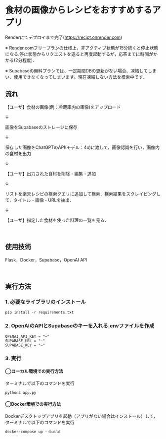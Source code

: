 # 食材の画像からレシピをおすすめするアプリ
Renderにてデプロイまで完了(https://recipt.onrender.com)

※ Render.comフリープランの仕様上，非アクティブ状態が15分続くと停止状態になる.停止状態からリクエストを送ると再度起動するが，応答までに時間がかかる(2分程度)．

※ Supabaseの無料プランでは、一定期間DBの更新がない場合、凍結してしまい、使用できなくなってしまいます。現在凍結しない方法を模索中です...

## 流れ
【ユーザ】食材の画像(例：冷蔵庫内の画像)をアップロード

↓

画像をSupabaseのストレージに保存

↓

保存した画像をChatGPTのAPI(モデル：4o)に渡して，画像認識を行い，画像内の食材を出力

↓

【ユーザ】出力された食材を削除・編集・追加

↓

リストを楽天レシピの検索クエリに追加して検索．検索結果をスクレイピングして，タイトル・画像・URLを抽出．

↓

【ユーザ】指定した食材を使った料理の一覧を見る．

<br>

## 使用技術
Flask，Docker，Supabase，OpenAI API

<br>

## 実行方法
### 1. 必要なライブラリのインストール

```
pip install -r requirements.txt
```

### 2. OpenAIのAPIとSupabaseのキーを入れる.envファイルを作成

```
OPENAI_API_KEY = "~"
SUPABASE_URL = "~"
SUPABASE_KEY = "~"
```

### 3. 実行

#### ◯ローカル環境での実行方法
ターミナルで以下のコマンドを実行
```
python3 app.py
```

#### ◯Docker環境での実行方法
Dockerデスクトップアプリを起動（アプリがない場合はインストール）して，ターミナルで以下のコマンドを実行
```
docker-compose up --build
```
